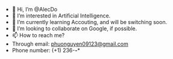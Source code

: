 - 👋 Hi, I’m @AlecDo
- 👀 I’m interested in Artificial Intelligence.
- 🌱 I’m currently learning Accouting, and will be switching soon.
- 💞️ I’m looking to collaborate on Google, if possible.
- 📫 How to reach me?
- Through email: phuonguyen09123@gmail.com
- Phone number: (+1) 236-***-****

<!---
AlecDo/AlecDo is a ✨ special ✨ repository because its `README.md` (this file) appears on your GitHub profile.
You can click the Preview link to take a look at your changes.
--->
